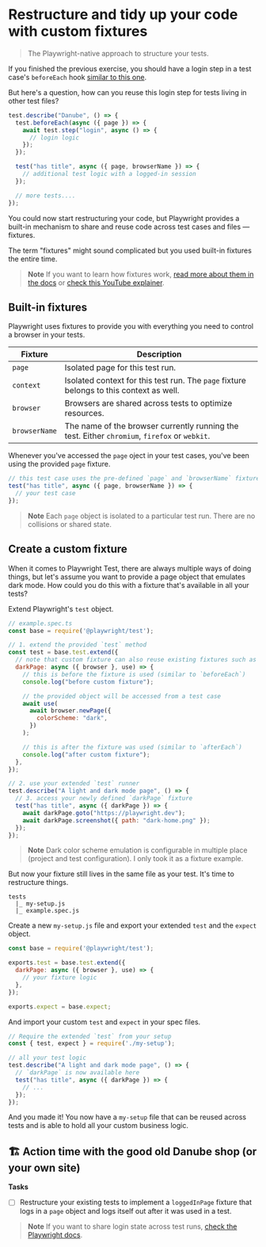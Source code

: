 # Restructure and tidy up your code with custom fixtures
> The Playwright-native approach to structure your tests.

If you finished the previous exercise, you should have a login step in a test case's `beforeEach` hook [similar to this one](../../solutions/tests/02-04-test-runner.spec.js).

But here's a question, how can you reuse this login step for tests living in other test files?

```javascript
test.describe("Danube", () => {
  test.beforeEach(async ({ page }) => {
    await test.step("login", async () => {
      // login logic
    });
  });

  test("has title", async ({ page, browserName }) => {
    // additional test logic with a logged-in session
  });

  // more tests....
});
```

You could now start restructuring your code, but Playwright provides a built-in mechanism to share and reuse code across test cases and files — fixtures.

The term "fixtures" might sound complicated but you used built-in fixtures the entire time.

> **Note** If you want to learn how fixtures work, [read more about them in the docs](https://playwright.dev/docs/test-fixtures) or [check this YouTube explainer](https://www.youtube.com/watch?v=2O7dyz6XO2s&t=15s).

## Built-in fixtures

Playwright uses fixtures to provide you with everything you need to control a browser in your tests.

| Fixture       | Description                                                                                    |
|---------------|------------------------------------------------------------------------------------------------|
| `page`        | Isolated page for this test run.                                                               |
| `context`     | Isolated context for this test run. The  `page` fixture belongs to this context as well.       |
| `browser`     | Browsers are shared across tests to optimize resources.                                        |
| `browserName` | The name of the browser currently running the test. Either  `chromium`, `firefox` or `webkit`. |

Whenever you've accessed the `page` oject in your test cases, you've been using the provided `page` fixture.

```javascript
// this test case uses the pre-defined `page` and `browserName` fixture
test("has title", async ({ page, browserName }) => {
  // your test case
});
```

> **Note** Each `page` object is isolated to a particular test run. There are no collisions or shared state.

## Create a custom fixture

When it comes to Playwright Test, there are always multiple ways of doing things, but let's assume you want to provide a page object that emulates dark mode. How could you do this with a fixture that's available in all your tests?

Extend Playwright's `test` object.

```javascript
// example.spec.ts
const base = require('@playwright/test');

// 1. extend the provided `test` method
const test = base.test.extend({
  // note that custom fixture can also reuse existing fixtures such as `browser`
  darkPage: async ({ browser }, use) => {
    // this is before the fixture is used (similar to `beforeEach`)
    console.log("before custom fixture");

    // the provided object will be accessed from a test case
    await use(
      await browser.newPage({
        colorScheme: "dark",
      })
    );

    // this is after the fixture was used (similar to `afterEach`)
    console.log("after custom fixture");
  },
});

// 2. use your extended `test` runner
test.describe("A light and dark mode page", () => {
  // 3. access your newly defined `darkPage` fixture
  test("has title", async ({ darkPage }) => {
    await darkPage.goto("https://playwright.dev");
    await darkPage.screenshot({ path: "dark-home.png" });
  });
});
```

> **Note** Dark color scheme emulation is configurable in multiple place (project and test configuration). I only took it as a fixture example.

But now your fixture still lives in the same file as your test. It's time to restructure things.

```
tests
  |_ my-setup.js
  |_ example.spec.js
```

Create a new `my-setup.js` file and export your extended `test` and the `expect` object.

```javascript
const base = require('@playwright/test');

exports.test = base.test.extend({
  darkPage: async ({ browser }, use) => {
    // your fixture logic
  },
});

exports.expect = base.expect;
```

And import your custom `test` and `expect` in your spec files.

```javascript
// Require the extended `test` from your setup
const { test, expect } = require('./my-setup');

// all your test logic
test.describe("A light and dark mode page", () => {
  // `darkPage` is now available here
  test("has title", async ({ darkPage }) => {
    // ...
  });
});
```

And you made it! You now have a `my-setup` file that can be reused across tests and is able to hold all your custom business logic.

## 🏗️ Action time with the good old Danube shop (or your own site)

**Tasks**

- [ ] Restructure your existing tests to implement a `loggedInPage` fixture that logs in a `page` object and logs itself out after it was used in a test.

> **Note** If you want to share login state across test runs, [check the Playwright docs](https://playwright.dev/docs/auth).
